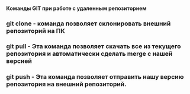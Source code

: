 #### Команды GIT при работе с удаленным репозиторием    
### git clone - команда позволяет склонировать внешний репозиторий на ПК
### git pull - Эта команда позволяет скачать все из текущего репозитория и автоматически сделать merge с нашей версией 
### git push - Эта команда позволяет отправить нашу версию репозитория на внешний репозиторий.